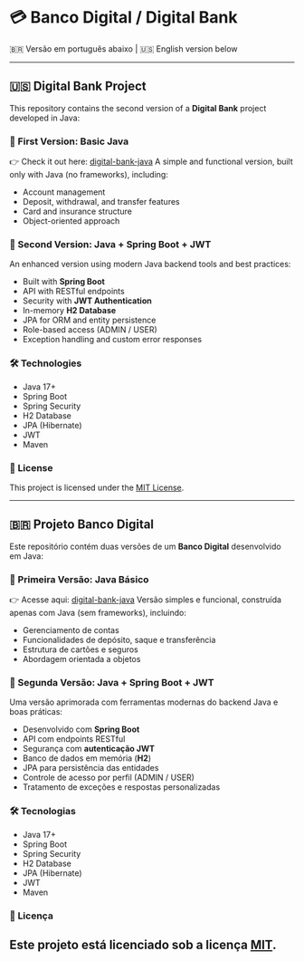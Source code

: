 # 💳 Banco Digital / Digital Bank

🇧🇷 Versão em português abaixo | 🇺🇸 English version below

---

## 🇺🇸 Digital Bank Project

This repository contains the second version of a **Digital Bank** project developed in Java:

### 📌 First Version: Basic Java 
👉 Check it out here: [digital-bank-java](https://github.com/bbarrosomoreira/digital-bank-java)
A simple and functional version, built only with Java (no frameworks), including:

- Account management
- Deposit, withdrawal, and transfer features
- Card and insurance structure
- Object-oriented approach

### 🚀 Second Version: Java + Spring Boot + JWT

An enhanced version using modern Java backend tools and best practices:

- Built with **Spring Boot**
- API with RESTful endpoints
- Security with **JWT Authentication**
- In-memory **H2 Database**
- JPA for ORM and entity persistence
- Role-based access (ADMIN / USER)
- Exception handling and custom error responses

### 🛠️ Technologies

- Java 17+
- Spring Boot
- Spring Security
- H2 Database
- JPA (Hibernate)
- JWT
- Maven

### 📄 License

This project is licensed under the [MIT License](LICENSE).

---

## 🇧🇷 Projeto Banco Digital

Este repositório contém duas versões de um **Banco Digital** desenvolvido em Java:

### 📌 Primeira Versão: Java Básico
👉 Acesse aqui: [digital-bank-java](https://github.com/bbarrosomoreira/digital-bank-java)
Versão simples e funcional, construída apenas com Java (sem frameworks), incluindo:

- Gerenciamento de contas
- Funcionalidades de depósito, saque e transferência
- Estrutura de cartões e seguros
- Abordagem orientada a objetos

### 🚀 Segunda Versão: Java + Spring Boot + JWT

Uma versão aprimorada com ferramentas modernas do backend Java e boas práticas:

- Desenvolvido com **Spring Boot**
- API com endpoints RESTful
- Segurança com **autenticação JWT**
- Banco de dados em memória (**H2**)
- JPA para persistência das entidades
- Controle de acesso por perfil (ADMIN / USER)
- Tratamento de exceções e respostas personalizadas

### 🛠️ Tecnologias

- Java 17+
- Spring Boot
- Spring Security
- H2 Database
- JPA (Hibernate)
- JWT
- Maven

### 📄 Licença

Este projeto está licenciado sob a licença [MIT](LICENSE).
---
